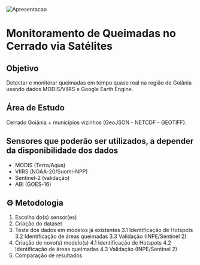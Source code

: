 ![Apresentacao](https://drive.google.com/uc?export=view&id=1dgaZxOTABLlnarfL1T8NC7W_k7DwoL79)

# Monitoramento de Queimadas no Cerrado via Satélites 

## Objetivo
Detectar e monitorar queimadas em tempo quase real na região de Goiânia usando dados MODIS/VIIRS e Google Earth Engine.

## Área de Estudo
Cerrado Goiânia + municípios vizinhos (GeoJSON - NETCDF - GEOTIFF).

## Sensores que poderão ser utilizados, a depender da disponibilidade dos dados
- MODIS (Terra/Aqua)
- VIIRS (NOAA-20/Suomi-NPP)
- Sentinel-2 (validação)
- ABI (GOES-16)

## ⚙️ Metodologia

1. Escolha do(s) sensor(es)
2. Criação do dataset
3. Teste dos dados em modelos já existentes
   3.1 Identificação de Hotspots
   3.2 Identificação de áreas queimadas
   3.3 Validação (INPE/Sentinel 2)
4. Criação de novo(s) modelo(s)
   4.1 Identificação de Hotspots
   4.2 Identificação de áreas queimadas
   4.3 Validação (INPE/Sentinel 2)
5. Comparação de resultados

